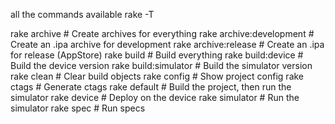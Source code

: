 


all the commands available
rake -T

rake archive              # Create archives for everything
rake archive:development  # Create an .ipa archive for development
rake archive:release      # Create an .ipa for release (AppStore)
rake build                # Build everything
rake build:device         # Build the device version
rake build:simulator      # Build the simulator version
rake clean                # Clear build objects
rake config               # Show project config
rake ctags                # Generate ctags
rake default              # Build the project, then run the simulator
rake device               # Deploy on the device
rake simulator            # Run the simulator
rake spec                 # Run specs



